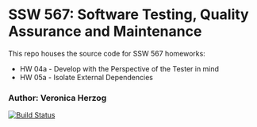 # SSW 567: Software Testing, Quality Assurance and Maintenance
This repo houses the source code for SSW 567 homeworks:
* HW 04a - Develop with the Perspective of the Tester in mind
* HW 05a - Isolate External Dependencies

### Author: Veronica Herzog

[![Build Status](https://app.travis-ci.com/vherzog/ssw567-hw4a.svg?branch=HW05a_Mocking)](https://app.travis-ci.com/vherzog/ssw567-hw4a)
